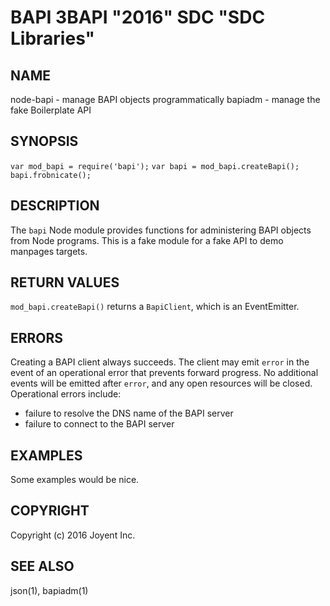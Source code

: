 # BAPI 3BAPI "2016" SDC "SDC Libraries"

## NAME

node-bapi - manage BAPI objects programmatically
bapiadm - manage the fake Boilerplate API

## SYNOPSIS

`var mod_bapi = require('bapi');`
`var bapi = mod_bapi.createBapi();`
`bapi.frobnicate();`

## DESCRIPTION

The `bapi` Node module provides functions for administering BAPI objects from
Node programs.  This is a fake module for a fake API to demo manpages targets.

## RETURN VALUES

`mod_bapi.createBapi()` returns a `BapiClient`, which is an EventEmitter.

## ERRORS

Creating a BAPI client always succeeds.  The client may emit `error` in the
event of an operational error that prevents forward progress.  No additional
events will be emitted after `error`, and any open resources will be closed.
Operational errors include:

* failure to resolve the DNS name of the BAPI server
* failure to connect to the BAPI server


## EXAMPLES

Some examples would be nice.


## COPYRIGHT

Copyright (c) 2016 Joyent Inc.


## SEE ALSO

json(1), bapiadm(1)

